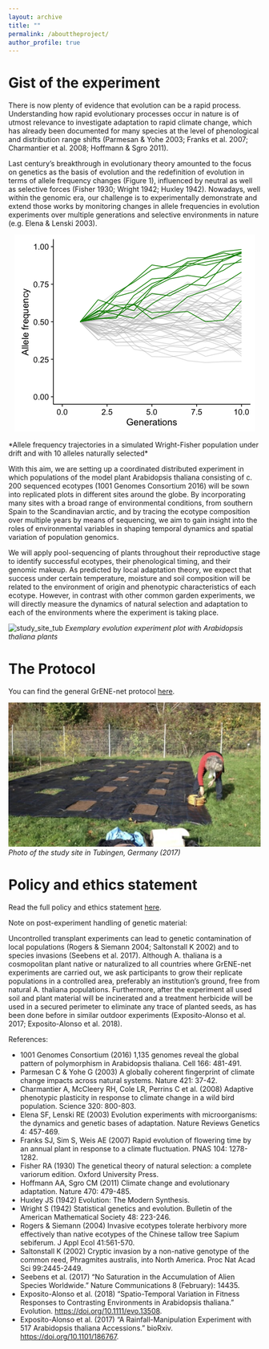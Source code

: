 ```yaml
---
layout: archive
title: ""
permalink: /abouttheproject/
author_profile: true
---
```


# Gist of the experiment

There is now plenty of evidence that evolution can be a rapid process. Understanding how rapid evolutionary processes occur in nature is of utmost relevance to investigate adaptation to rapid climate change, which has already been documented for many species at the level of phenological and distribution range shifts (Parmesan & Yohe 2003; Franks et al. 2007; Charmantier et al. 2008; Hoffmann & Sgro 2011).

Last century’s breakthrough in evolutionary theory amounted to the focus on genetics as the basis of evolution and the redefinition of evolution in terms of allele frequency changes (Figure 1), influenced by neutral as well as selective forces (Fisher 1930; Wright 1942; Huxley 1942). Nowadays, well within the genomic era, our challenge is to experimentally demonstrate and extend those works by monitoring changes in allele frequencies in evolution experiments over multiple generations and selective environments in nature (e.g. Elena & Lenski 2003).


<p align="center">
  <img src="../images/positive_selection10.png" />
</p>
*Allele frequency trajectories in a simulated Wright-Fisher population under drift and with 10 alleles naturally selected*

With this aim, we are setting up a coordinated distributed experiment in which populations of the model plant Arabidopsis thaliana consisting of c. 200 sequenced ecotypes (1001 Genomes Consortium 2016) will be sown into replicated plots in different sites around the globe. By incorporating many sites with a broad range of environmental conditions, from southern Spain to the Scandinavian arctic, and by tracing the ecotype composition over multiple years by means of sequencing, we aim to gain insight into the roles of environmental variables in shaping temporal dynamics and spatial variation of population genomics.

We will apply pool-sequencing of plants throughout their reproductive stage to identify successful ecotypes, their phenological timing, and their genomic makeup. As predicted by local adaptation theory, we expect that success under certain temperature, moisture and soil composition will be related to the environment of origin and phenotypic characteristics of each ecotype. However, in contrast with other common garden experiments, we will directly measure the dynamics of natural selection and adaptation to each of the environments where the experiment is taking place.

![study_site_tub](../images/tray_experiment.webp.png)
*Exemplary evolution experiment plot with Arabidopsis thaliana plants*

# The Protocol

You can find the general GrENE-net protocol [here](https://docs.google.com/document/d/1HgfTmbjjK6SA6mH916kBzQlJRJXCqWVc6YfpK8VqRXc/edit).

![study_site_tub](../images/study_site_tub.png)
*Photo of the study site in Tubingen, Germany (2017)*


# Policy and ethics statement

Read the full policy and ethics statement [here](https://docs.google.com/document/d/1S_t-mv_uTobVVQD3Jy4xFg89vn-JgrEAXXC1cmC2NBQ/edit).

Note on post-experiment handling of genetic material:

Uncontrolled transplant experiments can lead to genetic contamination of local populations (Rogers & Siemann 2004; Saltonstall K 2002) and to species invasions (Seebens et al. 2017). Although A. thaliana is a cosmopolitan plant native or naturalized to all countries where GrENE-net experiments are carried out, we ask participants to grow their replicate populations in a controlled area, preferably an institution’s ground, free from natural A. thaliana populations. Furthermore, after the experiment all used soil and plant material will be incinerated and a treatment herbicide will be used in a secured perimeter to eliminate any trace of planted seeds, as has been done before in similar outdoor experiments (Exposito-Alonso et al. 2017; Exposito-Alonso et al. 2018).
 



References:

- 1001 Genomes Consortium (2016) 1,135 genomes reveal the global pattern of polymorphism in Arabidopsis thaliana. Cell 166: 481-491. <br>
- Parmesan C & Yohe G (2003) A globally coherent fingerprint of climate change impacts across natural systems. Nature 421: 37-42. <br>
- Charmantier A, McCleery RH, Cole LR, Perrins C et al. (2008) Adaptive phenotypic plasticity in response to climate change in a wild bird population. Science 320: 800-803. <br>
- Elena SF, Lenski RE (2003) Evolution experiments with microorganisms: the dynamics and genetic bases of adaptation. Nature Reviews Genetics 4: 457-469. <br>
- Franks SJ, Sim S, Weis AE (2007) Rapid evolution of flowering time by an annual plant in response to a climate fluctuation. PNAS 104: 1278-1282. <br>
- Fisher RA (1930) The genetical theory of natural selection: a complete variorum edition. Oxford University Press. <br>
- Hoffmann AA, Sgro CM (2011) Climate change and evolutionary adaptation. Nature 470: 479-485. <br>
- Huxley JS (1942) Evolution: The Modern Synthesis. <br>
- Wright S (1942) Statistical genetics and evolution. Bulletin of the American Mathematical Society 48: 223-246.
- Rogers & Siemann (2004) Invasive ecotypes tolerate herbivory more effectively than native ecotypes of the Chinese tallow tree Sapium sebiferum. J Appl Ecol 41:561-570. <br>
- Saltonstall K (2002) Cryptic invasion by a non-native genotype of the common reed, Phragmites australis, into North America. Proc Nat Acad Sci 99:2445-2449. <br>
- Seebens et al. (2017) “No Saturation in the Accumulation of Alien Species Worldwide.” Nature Communications 8 (February): 14435. <br>
- Exposito-Alonso et al. (2018) “Spatio-Temporal Variation in Fitness Responses to Contrasting Environments in Arabidopsis thaliana.” Evolution. https://doi.org/10.1111/evo.13508. <br>
- Exposito-Alonso et al. (2017) “A Rainfall-Manipulation Experiment with 517 Arabidopsis thaliana Accessions.” bioRxiv. https://doi.org/10.1101/186767. <br>